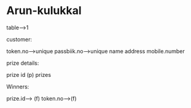 # Arun-kulukkal

table-->1

customer:

  token.no-->unique
 passbiik.no-->unique
name
address
mobile.number

prize details:

prize id (p)
prizes

Winners:

prize.id--> (f)
token.no-->(f)
